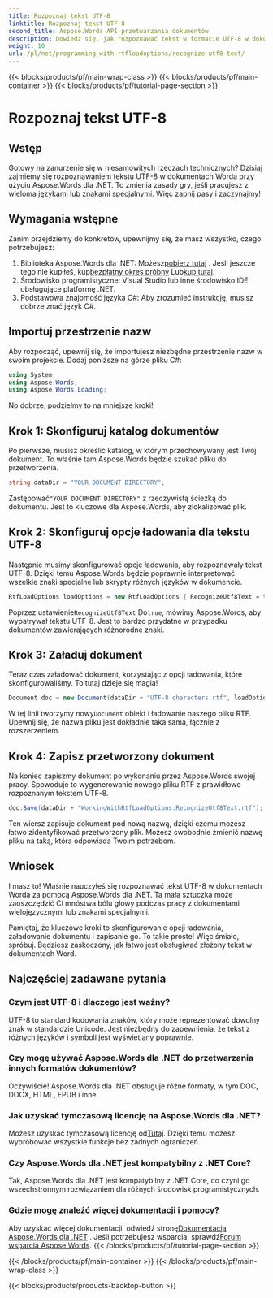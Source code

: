 ```yaml
---
title: Rozpoznaj tekst UTF-8
linktitle: Rozpoznaj tekst UTF-8
second_title: Aspose.Words API przetwarzania dokumentów
description: Dowiedz się, jak rozpoznawać tekst w formacie UTF-8 w dokumentach Word za pomocą Aspose.Words dla platformy .NET, korzystając ze szczegółowego przewodnika krok po kroku.
weight: 10
url: /pl/net/programming-with-rtfloadoptions/recognize-utf8-text/
---
```


{{< blocks/products/pf/main-wrap-class >}}
{{< blocks/products/pf/main-container >}}
{{< blocks/products/pf/tutorial-page-section >}}

# Rozpoznaj tekst UTF-8

## Wstęp

Gotowy na zanurzenie się w niesamowitych rzeczach technicznych? Dzisiaj zajmiemy się rozpoznawaniem tekstu UTF-8 w dokumentach Worda przy użyciu Aspose.Words dla .NET. To zmienia zasady gry, jeśli pracujesz z wieloma językami lub znakami specjalnymi. Więc zapnij pasy i zaczynajmy!

## Wymagania wstępne

Zanim przejdziemy do konkretów, upewnijmy się, że masz wszystko, czego potrzebujesz:

1.  Biblioteka Aspose.Words dla .NET: Możesz[pobierz tutaj](https://releases.aspose.com/words/net/) . Jeśli jeszcze tego nie kupiłeś, kup[bezpłatny okres próbny](https://releases.aspose.com/) Lub[kup tutaj](https://purchase.aspose.com/buy).
2. Środowisko programistyczne: Visual Studio lub inne środowisko IDE obsługujące platformę .NET.
3. Podstawowa znajomość języka C#: Aby zrozumieć instrukcję, musisz dobrze znać język C#.

## Importuj przestrzenie nazw

Aby rozpocząć, upewnij się, że importujesz niezbędne przestrzenie nazw w swoim projekcie. Dodaj poniższe na górze pliku C#:

```csharp
using System;
using Aspose.Words;
using Aspose.Words.Loading;
```

No dobrze, podzielmy to na mniejsze kroki!

## Krok 1: Skonfiguruj katalog dokumentów

Po pierwsze, musisz określić katalog, w którym przechowywany jest Twój dokument. To właśnie tam Aspose.Words będzie szukać pliku do przetworzenia.

```csharp
string dataDir = "YOUR DOCUMENT DIRECTORY";
```

 Zastępować`"YOUR DOCUMENT DIRECTORY"` z rzeczywistą ścieżką do dokumentu. Jest to kluczowe dla Aspose.Words, aby zlokalizować plik.

## Krok 2: Skonfiguruj opcje ładowania dla tekstu UTF-8

Następnie musimy skonfigurować opcje ładowania, aby rozpoznawały tekst UTF-8. Dzięki temu Aspose.Words będzie poprawnie interpretować wszelkie znaki specjalne lub skrypty różnych języków w dokumencie.

```csharp
RtfLoadOptions loadOptions = new RtfLoadOptions { RecognizeUtf8Text = true };
```

 Poprzez ustawienie`RecognizeUtf8Text` Do`true`, mówimy Aspose.Words, aby wypatrywał tekstu UTF-8. Jest to bardzo przydatne w przypadku dokumentów zawierających różnorodne znaki.

## Krok 3: Załaduj dokument

Teraz czas załadować dokument, korzystając z opcji ładowania, które skonfigurowaliśmy. To tutaj dzieje się magia!

```csharp
Document doc = new Document(dataDir + "UTF-8 characters.rtf", loadOptions);
```

 W tej linii tworzymy nowy`Document` obiekt i ładowanie naszego pliku RTF. Upewnij się, że nazwa pliku jest dokładnie taka sama, łącznie z rozszerzeniem.

## Krok 4: Zapisz przetworzony dokument

Na koniec zapiszmy dokument po wykonaniu przez Aspose.Words swojej pracy. Spowoduje to wygenerowanie nowego pliku RTF z prawidłowo rozpoznanym tekstem UTF-8.

```csharp
doc.Save(dataDir + "WorkingWithRtfLoadOptions.RecognizeUtf8Text.rtf");
```

Ten wiersz zapisuje dokument pod nową nazwą, dzięki czemu możesz łatwo zidentyfikować przetworzony plik. Możesz swobodnie zmienić nazwę pliku na taką, która odpowiada Twoim potrzebom.

## Wniosek

I masz to! Właśnie nauczyłeś się rozpoznawać tekst UTF-8 w dokumentach Worda za pomocą Aspose.Words dla .NET. Ta mała sztuczka może zaoszczędzić Ci mnóstwa bólu głowy podczas pracy z dokumentami wielojęzycznymi lub znakami specjalnymi.

Pamiętaj, że kluczowe kroki to skonfigurowanie opcji ładowania, załadowanie dokumentu i zapisanie go. To takie proste! Więc śmiało, spróbuj. Będziesz zaskoczony, jak łatwo jest obsługiwać złożony tekst w dokumentach Word.

## Najczęściej zadawane pytania

### Czym jest UTF-8 i dlaczego jest ważny?

UTF-8 to standard kodowania znaków, który może reprezentować dowolny znak w standardzie Unicode. Jest niezbędny do zapewnienia, że tekst z różnych języków i symboli jest wyświetlany poprawnie.

### Czy mogę używać Aspose.Words dla .NET do przetwarzania innych formatów dokumentów?

Oczywiście! Aspose.Words dla .NET obsługuje różne formaty, w tym DOC, DOCX, HTML, EPUB i inne.

### Jak uzyskać tymczasową licencję na Aspose.Words dla .NET?

 Możesz uzyskać tymczasową licencję od[Tutaj](https://purchase.aspose.com/temporary-license/). Dzięki temu możesz wypróbować wszystkie funkcje bez żadnych ograniczeń.

### Czy Aspose.Words dla .NET jest kompatybilny z .NET Core?

Tak, Aspose.Words dla .NET jest kompatybilny z .NET Core, co czyni go wszechstronnym rozwiązaniem dla różnych środowisk programistycznych.

### Gdzie mogę znaleźć więcej dokumentacji i pomocy?

 Aby uzyskać więcej dokumentacji, odwiedź stronę[Dokumentacja Aspose.Words dla .NET](https://reference.aspose.com/words/net/) . Jeśli potrzebujesz wsparcia, sprawdź[Forum wsparcia Aspose.Words](https://forum.aspose.com/c/words/8).
{{< /blocks/products/pf/tutorial-page-section >}}

{{< /blocks/products/pf/main-container >}}
{{< /blocks/products/pf/main-wrap-class >}}

{{< blocks/products/products-backtop-button >}}
